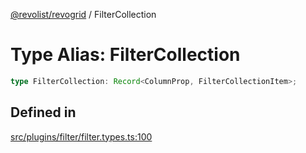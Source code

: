 [@revolist/revogrid](README.md) / FilterCollection

# Type Alias: FilterCollection

```ts
type FilterCollection: Record<ColumnProp, FilterCollectionItem>;
```

## Defined in

[src/plugins/filter/filter.types.ts:100](https://github.com/revolist/revogrid/blob/c4e80f786890231c76aca88d327b090657d3fbb9/src/plugins/filter/filter.types.ts#L100)
